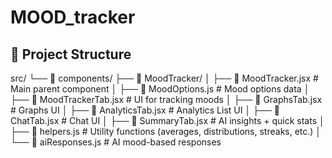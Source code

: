 # MOOD_tracker
## 📂 Project Structure


src/
└── 📁 components/
├── 📁 MoodTracker/
│ ├── 📄 MoodTracker.jsx # Main parent component
│ ├── 📄 MoodOptions.js # Mood options data
│ ├── 📄 MoodTrackerTab.jsx # UI for tracking moods
│ ├── 📄 GraphsTab.jsx # Graphs UI
│ ├── 📄 AnalyticsTab.jsx # Analytics List UI
│ ├── 📄 ChatTab.jsx # Chat UI
│ ├── 📄 SummaryTab.jsx # AI insights + quick stats
│ ├── 📄 helpers.js # Utility functions (averages, distributions, streaks, etc.)
│ └── 📄 aiResponses.js # AI mood-based responses

